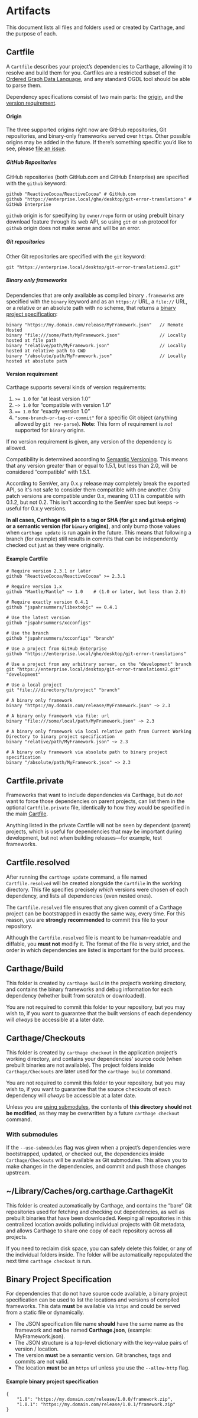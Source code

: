 # Artifacts

This document lists all files and folders used or created by Carthage, and the purpose of each.

## Cartfile

A `Cartfile` describes your project’s dependencies to Carthage, allowing it to resolve and build them for you. Cartfiles are a restricted subset of the [Ordered Graph Data Language](http://ogdl.org/), and any standard OGDL tool should be able to parse them.

Dependency specifications consist of two main parts: the [origin](#origin), and the [version requirement](#version-requirement).

#### Origin

The three supported origins right now are GitHub repositories, Git repositories, and binary-only frameworks served over `https`. Other possible origins may be added in the future. If there’s something specific you’d like to see, please [file an issue](https://github.com/Carthage/Carthage/issues/new).

##### GitHub Repositories

GitHub repositories (both GitHub.com and GitHub Enterprise) are specified with the `github` keyword:

```
github "ReactiveCocoa/ReactiveCocoa" # GitHub.com
github "https://enterprise.local/ghe/desktop/git-error-translations" # GitHub Enterprise
```

`github` origin is for specifying by `owner/repo` form or using prebuilt binary download feature through its web API, so using `git` or `ssh` protocol for `github` origin does not make sense and will be an error.

##### Git repositories

Other Git repositories are specified with the `git` keyword:

```
git "https://enterprise.local/desktop/git-error-translations2.git"
```

##### Binary only frameworks

Dependencies that are only available as compiled binary `.framework`s are specified with the `binary` keyword and as an `https://` URL, a `file://` URL, or a relative or an absolute path with no scheme, that returns a [binary project specification](#binary-project-specification):

```
binary "https://my.domain.com/release/MyFramework.json"   // Remote Hosted
binary "file:///some/Path/MyFramework.json"               // Locally hosted at file path
binary "relative/path/MyFramework.json"                   // Locally hosted at relative path to CWD
binary "/absolute/path/MyFramework.json"                  // Locally hosted at absolute path
```


#### Version requirement

Carthage supports several kinds of version requirements:

1. `>= 1.0` for “at least version 1.0”
1. `~> 1.0` for “compatible with version 1.0”
1. `== 1.0` for “exactly version 1.0”
1. `"some-branch-or-tag-or-commit"` for a specific Git object (anything allowed by `git rev-parse`).  **Note**: This form of requirement is _not_ supported for `binary` origins.

If no version requirement is given, any version of the dependency is allowed.

Compatibility is determined according to [Semantic Versioning](http://semver.org/). This means that any version greater than or equal to 1.5.1, but less than 2.0, will be considered “compatible” with 1.5.1.

According to SemVer, any 0.x.y release may completely break the exported API, so it's not safe to consider them compatible with one another. Only patch versions are compatible under 0.x, meaning 0.1.1 is compatible with 0.1.2, but not 0.2. This isn't according to the SemVer spec but keeps `~>` useful for 0.x.y versions.

**In all cases, Carthage will pin to a tag or SHA (for `git` and `github` origins) or a semantic version (for `binary` origins)**, and only bump those values when `carthage update` is run again in the future. This means that following a branch (for example) still results in commits that can be independently checked out just as they were originally.

#### Example Cartfile

```
# Require version 2.3.1 or later
github "ReactiveCocoa/ReactiveCocoa" >= 2.3.1

# Require version 1.x
github "Mantle/Mantle" ~> 1.0    # (1.0 or later, but less than 2.0)

# Require exactly version 0.4.1
github "jspahrsummers/libextobjc" == 0.4.1

# Use the latest version
github "jspahrsummers/xcconfigs"

# Use the branch
github "jspahrsummers/xcconfigs" "branch"

# Use a project from GitHub Enterprise
github "https://enterprise.local/ghe/desktop/git-error-translations"

# Use a project from any arbitrary server, on the "development" branch
git "https://enterprise.local/desktop/git-error-translations2.git" "development"

# Use a local project
git "file:///directory/to/project" "branch"

# A binary only framework
binary "https://my.domain.com/release/MyFramework.json" ~> 2.3

# A binary only framework via file: url
binary "file:///some/local/path/MyFramework.json" ~> 2.3

# A binary only framework via local relative path from Current Working Directory to binary project specification
binary "relative/path/MyFramework.json" ~> 2.3

# A binary only framework via absolute path to binary project specification
binary "/absolute/path/MyFramework.json" ~> 2.3
```

## Cartfile.private

Frameworks that want to include dependencies via Carthage, but do _not_ want to force those dependencies on parent projects, can list them in the optional `Cartfile.private` file, identically to how they would be specified in the main [Cartfile](#cartfile).

Anything listed in the private Cartfile will not be seen by dependent (parent) projects, which is useful for dependencies that may be important during development, but not when building releases—for example, test frameworks.

## Cartfile.resolved

After running the `carthage update` command, a file named `Cartfile.resolved` will be created alongside the `Cartfile` in the working directory. This file specifies precisely _which_ versions were chosen of each dependency, and lists all dependencies (even nested ones).

The `Cartfile.resolved` file ensures that any given commit of a Carthage project can be bootstrapped in exactly the same way, every time. For this reason, you are **strongly recommended** to commit this file to your repository.

Although the `Cartfile.resolved` file is meant to be human-readable and diffable, you **must not** modify it. The format of the file is very strict, and the order in which dependencies are listed is important for the build process.

## Carthage/Build

This folder is created by `carthage build` in the project’s working directory, and contains the binary frameworks and debug information for each dependency (whether built from scratch or downloaded).

You are not required to commit this folder to your repository, but you may wish to, if you want to guarantee that the built versions of each dependency will _always_ be accessible at a later date.

## Carthage/Checkouts

This folder is created by `carthage checkout` in the application project’s working directory, and contains your dependencies’ source code (when prebuilt binaries are not available). The project folders inside `Carthage/Checkouts` are later used for the `carthage build` command.

You are not required to commit this folder to your repository, but you may wish to, if you want to guarantee that the source checkouts of each dependency will _always_ be accessible at a later date.

Unless you are [using submodules](#with-submodules), the contents of **this directory should not be modified**, as they may be overwritten by a future `carthage checkout` command.

### With submodules

If the `--use-submodules` flag was given when a project’s dependencies were bootstrapped, updated, or checked out, the dependencies inside `Carthage/Checkouts` will be available as Git submodules. This allows you to make changes in the dependencies, and commit and push those changes upstream.

## ~/Library/Caches/org.carthage.CarthageKit

This folder is created automatically by Carthage, and contains the “bare” Git repositories used for fetching and checking out dependencies, as well as prebuilt binaries that have been downloaded. Keeping all repositories in this centralized location avoids polluting individual projects with Git metadata, and allows Carthage to share one copy of each repository across all projects.

If you need to reclaim disk space, you can safely delete this folder, or any of the individual folders inside. The folder will be automatically repopulated the next time `carthage checkout` is run.

## Binary Project Specification

For dependencies that do not have source code available, a binary project specification can be used to list the locations and versions of compiled frameworks.  This data **must** be available via `https` and could be served from a static file or dynamically.

* The JSON specification file name **should** have the same name as the framework and **not** be named **Carthage.json**, (example: MyFramework.json).
* The JSON structure is a top-level dictionary with the key-value pairs of version / location.
* The version **must** be a semantic version.  Git branches, tags and commits are not valid.
* The location **must** be an `https` url unless you use the `--allow-http` flag.

#### Example binary project specification

```
{
	"1.0": "https://my.domain.com/release/1.0.0/framework.zip",
	"1.0.1": "https://my.domain.com/release/1.0.1/framework.zip"
}

```
